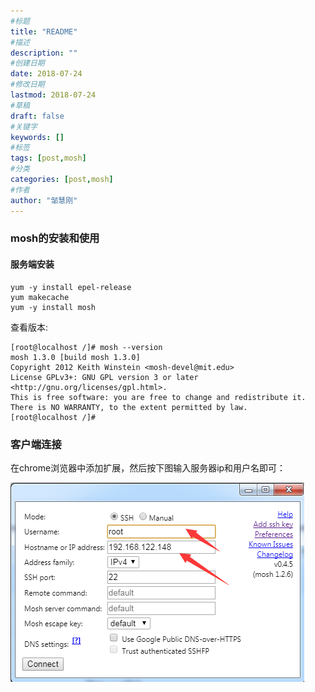 ```yaml
---
#标题
title: "README"
#描述
description: ""
#创建日期
date: 2018-07-24
#修改日期
lastmod: 2018-07-24
#草稿
draft: false
#关键字
keywords: []
#标签
tags: [post,mosh]
#分类
categories: [post,mosh]
#作者
author: "邹慧刚"
---
```

### mosh的安装和使用


#### 服务端安装

	yum -y install epel-release
	yum makecache
	yum -y install mosh

查看版本:

	[root@localhost /]# mosh --version
	mosh 1.3.0 [build mosh 1.3.0]
	Copyright 2012 Keith Winstein <mosh-devel@mit.edu>
	License GPLv3+: GNU GPL version 3 or later <http://gnu.org/licenses/gpl.html>.
	This is free software: you are free to change and redistribute it.
	There is NO WARRANTY, to the extent permitted by law.
	[root@localhost /]# 


### 客户端连接

在chrome浏览器中添加扩展，然后按下图输入服务器ip和用户名即可：

![20171124150113.png](20171124150113.png)




	


